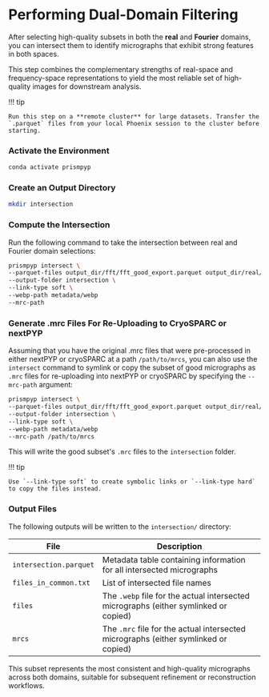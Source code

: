 # Performing Dual-Domain Filtering

After selecting high-quality subsets in both the **real** and **Fourier** domains, you can intersect them to identify micrographs that exhibit strong features in both spaces.

This step combines the complementary strengths of real-space and frequency-space representations to yield the most reliable set of high-quality images for downstream analysis.

!!! tip

    Run this step on a **remote cluster** for large datasets. Transfer the `.parquet` files from your local Phoenix session to the cluster before starting.

### Activate the Environment

```bash
conda activate prismpyp
```

### Create an Output Directory

```bash
mkdir intersection
```

### Compute the Intersection

Run the following command to take the intersection between real and Fourier domain selections:

```bash
prismpyp intersect \
--parquet-files output_dir/fft/fft_good_export.parquet output_dir/real/real_good_export.parquet \
--output-folder intersection \
--link-type soft \
--webp-path metadata/webp
--mrc-path 
```

### Generate .mrc Files For Re-Uploading to CryoSPARC or nextPYP

Assuming that you have the original .mrc files that were pre-processed in either nextPYP or cryoSPARC at a path `/path/to/mrcs`, you can also use the `intersect` command to symlink or copy the subset of good micrographs as `.mrc` files for re-uploading into nextPYP or cryoSPARC by specifying the `--mrc-path` argument:

```bash
prismpyp intersect \
--parquet-files output_dir/fft/fft_good_export.parquet output_dir/real/real_good_export.parquet \
--output-folder intersection \
--link-type soft \
--webp-path metadata/webp
--mrc-path /path/to/mrcs
```

This will write the good subset's `.mrc` files to the `intersection` folder.

!!! tip

    Use `--link-type soft` to create symbolic links or `--link-type hard` to copy the files instead.

### Output Files

The following outputs will be written to the `intersection/` directory:

| File | Description |
|------|--------------|
| `intersection.parquet` | Metadata table containing information for all intersected micrographs |
| `files_in_common.txt` | List of intersected file names |
| `files` | The `.webp` file for the actual intersected micrographs (either symlinked or copied) |
| `mrcs` | The `.mrc` file for the actual intersected micrographs (either symlinked or copied) |

This subset represents the most consistent and high-quality micrographs across both domains, suitable for subsequent refinement or reconstruction workflows.